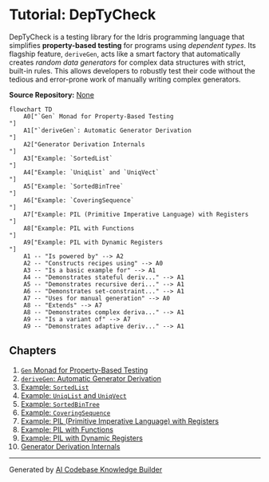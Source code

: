 # Tutorial: DepTyCheck

DepTyCheck is a testing library for the Idris programming language that simplifies **property-based testing** for programs using *dependent types*. Its flagship feature, `deriveGen`, acts like a smart factory that automatically creates *random data generators* for complex data structures with strict, built-in rules. This allows developers to robustly test their code without the tedious and error-prone work of manually writing complex generators.


**Source Repository:** [None](None)

```mermaid
flowchart TD
    A0["`Gen` Monad for Property-Based Testing
"]
    A1["`deriveGen`: Automatic Generator Derivation
"]
    A2["Generator Derivation Internals
"]
    A3["Example: `SortedList`
"]
    A4["Example: `UniqList` and `UniqVect`
"]
    A5["Example: `SortedBinTree`
"]
    A6["Example: `CoveringSequence`
"]
    A7["Example: PIL (Primitive Imperative Language) with Registers
"]
    A8["Example: PIL with Functions
"]
    A9["Example: PIL with Dynamic Registers
"]
    A1 -- "Is powered by" --> A2
    A2 -- "Constructs recipes using" --> A0
    A3 -- "Is a basic example for" --> A1
    A4 -- "Demonstrates stateful deriv..." --> A1
    A5 -- "Demonstrates recursive deri..." --> A1
    A6 -- "Demonstrates set-constraint..." --> A1
    A7 -- "Uses for manual generation" --> A0
    A8 -- "Extends" --> A7
    A8 -- "Demonstrates complex deriva..." --> A1
    A9 -- "Is a variant of" --> A7
    A9 -- "Demonstrates adaptive deriv..." --> A1
```

## Chapters

1. [`Gen` Monad for Property-Based Testing
](01__gen__monad_for_property_based_testing_.md)
2. [`deriveGen`: Automatic Generator Derivation
](02__derivegen___automatic_generator_derivation_.md)
3. [Example: `SortedList`
](03_example___sortedlist__.md)
4. [Example: `UniqList` and `UniqVect`
](04_example___uniqlist__and__uniqvect__.md)
5. [Example: `SortedBinTree`
](05_example___sortedbintree__.md)
6. [Example: `CoveringSequence`
](06_example___coveringsequence__.md)
7. [Example: PIL (Primitive Imperative Language) with Registers
](07_example__pil__primitive_imperative_language__with_registers_.md)
8. [Example: PIL with Functions
](08_example__pil_with_functions_.md)
9. [Example: PIL with Dynamic Registers
](09_example__pil_with_dynamic_registers_.md)
10. [Generator Derivation Internals
](10_generator_derivation_internals_.md)


---

Generated by [AI Codebase Knowledge Builder](https://github.com/The-Pocket/Tutorial-Codebase-Knowledge)